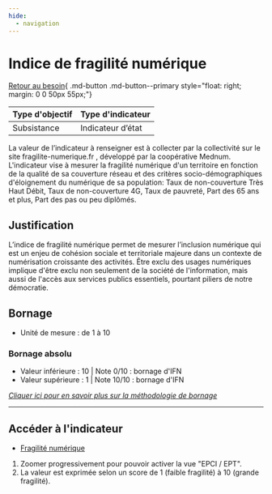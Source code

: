 ```yaml
---
hide:
  - navigation
---
```


# Indice de fragilité numérique

[Retour au besoin](https://konsilion.github.io/diag360/pages/besoins/be1){ .md-button .md-button--primary style="float: right; margin: 0 0 50px 55px;"}

|Type d'objectif|Type d'indicateur|
|--|--|
|Subsistance|Indicateur d’état|

La  valeur  de  l’indicateur  à  renseigner  est  à  collecter  par  la  collectivité  sur  le  site 
fragilite-numerique.fr  ,  développé  par  la  coopérative  Mednum.  L'indicateur  vise  à mesurer  la  fragilité  numérique  d'un  territoire  en  fonction  de  la  qualité  de  sa couverture réseau et des critères socio-démographiques d'éloignement du numérique de  sa  population:  Taux  de  non-couverture  Très  Haut  Débit,  Taux  de  non-couverture 4G, Taux de pauvreté, Part des 65 ans et plus, Part des pas ou peu diplômés. 

## Justification

L’indice  de  fragilité  numérique  permet  de  mesurer  l’inclusion numérique qui est   un enjeu  de  cohésion  sociale  et  territoriale  majeure  dans  un  contexte  de numérisation croissante  des  activités.  Être  exclu  des  usages numériques implique d'être exclu non seulement  de  la  société  de  l'information,  mais  aussi  de  l'accès  aux  services  publics essentiels, pourtant piliers de notre démocratie. 

## Bornage

* Unité de mesure : de 1 à 10

### Bornage absolu

* Valeur inférieure : 10 | Note 0/10 : bornage d'IFN
* Valeur supérieure : 1 | Note 10/10 : bornage d'IFN
  
*[Cliquer ici pour en savoir plus sur la méthodologie de bornage](https://konsilion.github.io/diag360/pages/indicateurs/methode_bornage)*

---

## Accéder à l'indicateur

- [Fragilité numérique](https://www.fragilite-numerique.fr/?indicators=no_thd_coverage_rate,no_4g_coverage_rate,poverty_rate,older_65_rate,nscol15p_rate&zoom=7&center=3.3936626281126223,49.46899452192184&division=epci&division_auto=false&selected_territories=)

1. Zoomer progressivement pour pouvoir activer la vue "EPCI / EPT".  
1. La  valeur  est  exprimée  selon  un  score  de  1  (faible  fragilité)   à  10  (grande fragilité). 
